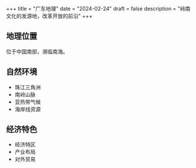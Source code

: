 +++
title = "广东地理"
date = "2024-02-24"
draft = false
description = "岭南文化的发源地，改革开放的前沿"
+++

## 地理位置
位于中国南部，濒临南海。

## 自然环境
- 珠江三角洲
- 南岭山脉
- 亚热带气候
- 海岸线资源

## 经济特色
- 经济特区
- 产业布局
- 对外贸易 